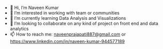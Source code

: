 - 👋 Hi, I’m Naveen Kumar
- 👀 I’m interested in working with team or communities
- 🌱 I’m currently learning Data Analysis and Visualizations
- 💞️ I’m looking to collaborate on any kind of project on front end and data analytics 
- 📫 How to reach me: naveenprajapati887@gmail.com or https://www.linkedin.com/in/naveen-kumar-944577189

<!---
Naveen-Kumar-123/Naveen-Kumar-123 is a ✨ special ✨ repository because its `README.md` (this file) appears on your GitHub profile.
You can click the Preview link to take a look at your changes.
--->
